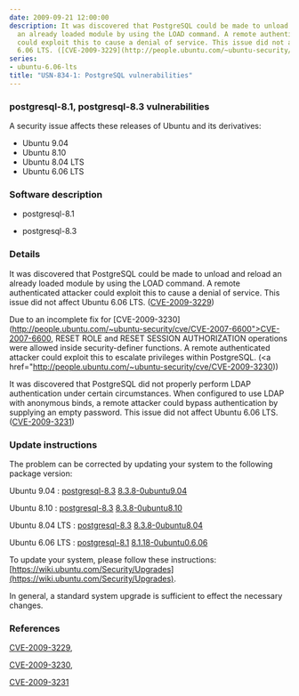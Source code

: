 ```yaml
---
date: 2009-09-21 12:00:00
description: It was discovered that PostgreSQL could be made to unload and reload
  an already loaded module by using the LOAD command. A remote authenticated attacker
  could exploit this to cause a denial of service. This issue did not affect Ubuntu
  6.06 LTS. ([CVE-2009-3229](http://people.ubuntu.com/~ubuntu-security/cve/CVE-2009-3229))
series:
- ubuntu-6.06-lts
title: "USN-834-1: PostgreSQL vulnerabilities"
---
```


### postgresql-8.1, postgresql-8.3 vulnerabilities

A security issue affects these releases of Ubuntu and its derivatives:

* Ubuntu 9.04
* Ubuntu 8.10
* Ubuntu 8.04 LTS
* Ubuntu 6.06 LTS

### Software description

* postgresql-8.1 

* postgresql-8.3 

### Details

It was discovered that PostgreSQL could be made to unload and reload an already loaded module by using the LOAD command. A remote authenticated attacker could exploit this to cause a denial of service. This issue did not affect Ubuntu 6.06 LTS. ([CVE-2009-3229](http://people.ubuntu.com/~ubuntu-security/cve/CVE-2009-3229))

Due to an incomplete fix for [CVE-2009-3230](http://people.ubuntu.com/~ubuntu-security/cve/CVE-2007-6600">CVE-2007-6600</a>, RESET ROLE and RESET SESSION AUTHORIZATION operations were allowed inside security-definer functions. A remote authenticated attacker could exploit this to escalate privileges within PostgreSQL. (<a href="http://people.ubuntu.com/~ubuntu-security/cve/CVE-2009-3230))

It was discovered that PostgreSQL did not properly perform LDAP authentication under certain circumstances. When configured to use LDAP with anonymous binds, a remote attacker could bypass authentication by supplying an empty password. This issue did not affect Ubuntu 6.06 LTS. ([CVE-2009-3231](http://people.ubuntu.com/~ubuntu-security/cve/CVE-2009-3231)) 

### Update instructions

The problem can be corrected by updating your system to the following package version:

Ubuntu 9.04
 : [postgresql-8.3](https://launchpad.net/ubuntu/+source/postgresql-8.3) <span> [8.3.8-0ubuntu9.04](https://launchpad.net/ubuntu/+source/postgresql-8.3/8.3.8-0ubuntu9.04) </span> 

Ubuntu 8.10
 : [postgresql-8.3](https://launchpad.net/ubuntu/+source/postgresql-8.3) <span> [8.3.8-0ubuntu8.10](https://launchpad.net/ubuntu/+source/postgresql-8.3/8.3.8-0ubuntu8.10) </span> 

Ubuntu 8.04 LTS
 : [postgresql-8.3](https://launchpad.net/ubuntu/+source/postgresql-8.3) <span> [8.3.8-0ubuntu8.04](https://launchpad.net/ubuntu/+source/postgresql-8.3/8.3.8-0ubuntu8.04) </span> 

Ubuntu 6.06 LTS
 : [postgresql-8.1](https://launchpad.net/ubuntu/+source/postgresql-8.1) <span> [8.1.18-0ubuntu0.6.06](https://launchpad.net/ubuntu/+source/postgresql-8.1/8.1.18-0ubuntu0.6.06) </span> 

To update your system, please follow these instructions: [https://wiki.ubuntu.com/Security/Upgrades](https://wiki.ubuntu.com/Security/Upgrades).

In general, a standard system upgrade is sufficient to effect the necessary changes. 

### References

 [CVE-2009-3229](http://people.ubuntu.com/~ubuntu-security/cve/CVE-2009-3229), 

 [CVE-2009-3230](http://people.ubuntu.com/~ubuntu-security/cve/CVE-2009-3230), 

 [CVE-2009-3231](http://people.ubuntu.com/~ubuntu-security/cve/CVE-2009-3231)
